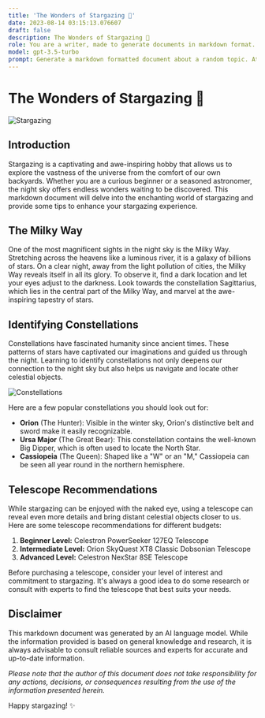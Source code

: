 ```yaml
---
title: 'The Wonders of Stargazing 🌌'
date: 2023-08-14 03:15:13.076607
draft: false
description: The Wonders of Stargazing 🌌
role: You are a writer, made to generate documents in markdown format. It is very important that all of the documents you generate are in valid markdown format.
model: gpt-3.5-turbo
prompt: Generate a markdown formatted document about a random topic. At the bottom, include a disclaimer explaining that the document was generated by you. The first line of the document should be the title. Make sure that the entire document is in proper markdown format, using a mix of various tags to make the document visually appealing.
---
```


# The Wonders of Stargazing 🌌

![Stargazing](https://images.unsplash.com/photo-1522335760438-08db09ea4978)

## Introduction

Stargazing is a captivating and awe-inspiring hobby that allows us to explore the vastness of the universe from the comfort of our own backyards. Whether you are a curious beginner or a seasoned astronomer, the night sky offers endless wonders waiting to be discovered. This markdown document will delve into the enchanting world of stargazing and provide some tips to enhance your stargazing experience.

## The Milky Way

One of the most magnificent sights in the night sky is the Milky Way. Stretching across the heavens like a luminous river, it is a galaxy of billions of stars. On a clear night, away from the light pollution of cities, the Milky Way reveals itself in all its glory. To observe it, find a dark location and let your eyes adjust to the darkness. Look towards the constellation Sagittarius, which lies in the central part of the Milky Way, and marvel at the awe-inspiring tapestry of stars.

## Identifying Constellations

Constellations have fascinated humanity since ancient times. These patterns of stars have captivated our imaginations and guided us through the night. Learning to identify constellations not only deepens our connection to the night sky but also helps us navigate and locate other celestial objects.

![Constellations](https://images.unsplash.com/photo-1553840064-b3b553b9ac64)

Here are a few popular constellations you should look out for:

- **Orion** (The Hunter): Visible in the winter sky, Orion's distinctive belt and sword make it easily recognizable.
- **Ursa Major** (The Great Bear): This constellation contains the well-known Big Dipper, which is often used to locate the North Star.
- **Cassiopeia** (The Queen): Shaped like a "W" or an "M," Cassiopeia can be seen all year round in the northern hemisphere.

## Telescope Recommendations

While stargazing can be enjoyed with the naked eye, using a telescope can reveal even more details and bring distant celestial objects closer to us. Here are some telescope recommendations for different budgets:

1. **Beginner Level:** Celestron PowerSeeker 127EQ Telescope
2. **Intermediate Level:** Orion SkyQuest XT8 Classic Dobsonian Telescope
3. **Advanced Level:** Celestron NexStar 8SE Telescope

Before purchasing a telescope, consider your level of interest and commitment to stargazing. It's always a good idea to do some research or consult with experts to find the telescope that best suits your needs.

## Disclaimer

This markdown document was generated by an AI language model. While the information provided is based on general knowledge and research, it is always advisable to consult reliable sources and experts for accurate and up-to-date information.

*Please note that the author of this document does not take responsibility for any actions, decisions, or consequences resulting from the use of the information presented herein.*

Happy stargazing! ✨